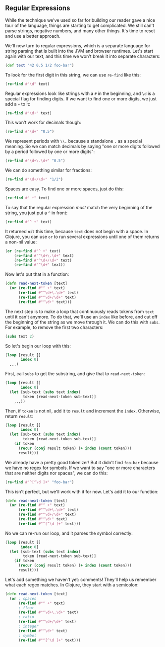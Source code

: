 ## Regular Expressions

While the technique we've used so far for building our reader gave a nice tour of the language, things are starting to get complicated. We still can't parse strings, negative numbers, and many other things. It's time to reset and use a better approach.

We'll now turn to regular expressions, which is a separate language for string parsing that is built into the JVM and browser runtimes. Let's start again with our text, and this time we won't break it into separate characters:

```clojure
(def text "42 0.5 1/2 foo-bar")
```

To look for the first digit in this string, we can use `re-find` like this:

```clojure
(re-find #"\d" text)
```

Regular expressions look like strings with a `#` in the beginning, and `\d` is a special flag for finding digits. If we want to find one or more digits, we just add a `+` to it:

```clojure
(re-find #"\d+" text)
```

This won't work for decimals though:

```clojure
(re-find #"\d+" "0.5")
```

We represent periods with `\\.` because a standalone `.` as a special meaning. So we can match decimals by saying "one or more digits followed by a period followed by one or more digits":

```clojure
(re-find #"\d+\.\d+" "0.5")
```

We can do something similar for fractions:

```clojure
(re-find #"\d+/\d+" "1/2")
```

Spaces are easy. To find one or more spaces, just do this:

```clojure
(re-find #" +" text)
```

To say that the regular expression *must* match the very beginning of the string, you just put a `^` in front:

```clojure
(re-find #"^ +" text)
```

It returned `nil` this time, because `text` does not begin with a space. In Clojure, you can use `or` to run several expressions until one of them returns a non-nil value:

```clojure
(or (re-find #"^ +" text)
    (re-find #"^\d+\.\d+" text)
    (re-find #"^\d+/\d+" text)
    (re-find #"^\d+" text))
```

Now let's put that in a function:

```clojure
(defn read-next-token [text]
  (or (re-find #"^ +" text)
      (re-find #"^\d+\.\d+" text)
      (re-find #"^\d+/\d+" text)
      (re-find #"^\d+" text)))
```

The next step is to make a loop that continuously reads tokens from `text` until it can't anymore. To do that, we'll use an `index` like before, and cut off the beginning of the string as we move through it. We can do this with `subs`. For example, to remove the first two characters:

```clojure
(subs text 2)
```

So let's begin our loop with this:

```clojure
(loop [result []
       index 0]
  ,,,)
```

First, call `subs` to get the substring, and give that to `read-next-token`:

```clojure
(loop [result []
       index 0]
  (let [sub-text (subs text index)
        token (read-next-token sub-text)]
    ,,,))
```

Then, if `token` is not nil, add it to `result` and increment the `index`. Otherwise, return `result`:

```clojure
(loop [result []
       index 0]
  (let [sub-text (subs text index)
        token (read-next-token sub-text)]
    (if token
      (recur (conj result token) (+ index (count token)))
      result)))
```

We already have a pretty good tokenizer! But it didn't find `foo-bar` because we have no regex for symbols. If we want to say "one or more characters that are neither digits nor spaces", we can do this:

```clojure
(re-find #"^[^\d ]+" "foo-bar")
```

This isn't perfect, but we'll work with it for now. Let's add it to our function:

```clojure
(defn read-next-token [text]
  (or (re-find #"^ +" text)
      (re-find #"^\d+\.\d+" text)
      (re-find #"^\d+/\d+" text)
      (re-find #"^\d+" text)
      (re-find #"^[^\d ]+" text)))
```

No we can re-run our loop, and it parses the symbol correctly:

```clojure
(loop [result []
       index 0]
  (let [sub-text (subs text index)
        token (read-next-token sub-text)]
    (if token
      (recur (conj result token) (+ index (count token)))
      result)))
```

Let's add something we haven't yet: comments! They'll help us remember what each regex matches. In Clojure, they start with a semicolon:

```clojure
(defn read-next-token [text]
  (or ; spaces
      (re-find #"^ +" text)
      ; float
      (re-find #"^\d+\.\d+" text)
      ; ratio
      (re-find #"^\d+/\d+" text)
      ; integer
      (re-find #"^\d+" text)
      ; symbol
      (re-find #"^[^\d ]+" text)))
```

